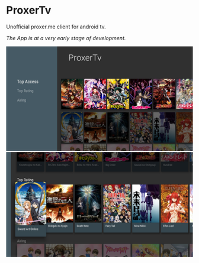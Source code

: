 # ProxerTv
Unofficial proxer.me client for android tv.

*The App is at a very early stage of development.*

![Home Screenshot 1](/screenshots/home1.jpg?raw=true)
![Home Screenshot 2](/screenshots/home2.jpg?raw=true)
